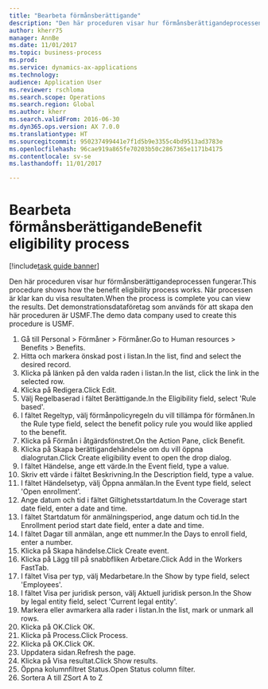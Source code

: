 ```yaml
--- 
title: "Bearbeta förmånsberättigande"
description: "Den här proceduren visar hur förmånsberättigandeprocessen fungerar."
author: kherr75
manager: AnnBe
ms.date: 11/01/2017
ms.topic: business-process
ms.prod: 
ms.service: dynamics-ax-applications
ms.technology: 
audience: Application User
ms.reviewer: rschloma
ms.search.scope: Operations
ms.search.region: Global
ms.author: kherr
ms.search.validFrom: 2016-06-30
ms.dyn365.ops.version: AX 7.0.0
ms.translationtype: HT
ms.sourcegitcommit: 950237499441e7f1d5b9e3355c4bd9513ad3783e
ms.openlocfilehash: 96cae919a865fe70203b50c2867365e1171b4175
ms.contentlocale: sv-se
ms.lasthandoff: 11/01/2017

---
```

# <a name="benefit-eligibility-process"></a><span data-ttu-id="31593-103">Bearbeta förmånsberättigande</span><span class="sxs-lookup"><span data-stu-id="31593-103">Benefit eligibility process</span></span>

[!include[task guide banner](../../includes/task-guide-banner.md)]

<span data-ttu-id="31593-104">Den här proceduren visar hur förmånsberättigandeprocessen fungerar.</span><span class="sxs-lookup"><span data-stu-id="31593-104">This procedure shows how the benefit eligibility process works.</span></span> <span data-ttu-id="31593-105">När processen är klar kan du visa resultaten.</span><span class="sxs-lookup"><span data-stu-id="31593-105">When the process is complete you can view the results.</span></span> <span data-ttu-id="31593-106">Det demonstrationsdataföretag som används för att skapa den här proceduren är USMF.</span><span class="sxs-lookup"><span data-stu-id="31593-106">The demo data company used to create this procedure is USMF.</span></span>

1. <span data-ttu-id="31593-107">Gå till Personal > Förmåner > Förmåner.</span><span class="sxs-lookup"><span data-stu-id="31593-107">Go to Human resources > Benefits > Benefits.</span></span>
2. <span data-ttu-id="31593-108">Hitta och markera önskad post i listan.</span><span class="sxs-lookup"><span data-stu-id="31593-108">In the list, find and select the desired record.</span></span>
3. <span data-ttu-id="31593-109">Klicka på länken på den valda raden i listan.</span><span class="sxs-lookup"><span data-stu-id="31593-109">In the list, click the link in the selected row.</span></span>
4. <span data-ttu-id="31593-110">Klicka på Redigera.</span><span class="sxs-lookup"><span data-stu-id="31593-110">Click Edit.</span></span>
5. <span data-ttu-id="31593-111">Välj Regelbaserad i fältet Berättigande.</span><span class="sxs-lookup"><span data-stu-id="31593-111">In the Eligibility field, select 'Rule based'.</span></span>
6. <span data-ttu-id="31593-112">I fältet Regeltyp, välj förmånpolicyregeln du vill tillämpa för förmånen.</span><span class="sxs-lookup"><span data-stu-id="31593-112">In the Rule type field, select the benefit policy rule you would like applied to the benefit.</span></span>
7. <span data-ttu-id="31593-113">Klicka på Förmån i åtgärdsfönstret.</span><span class="sxs-lookup"><span data-stu-id="31593-113">On the Action Pane, click Benefit.</span></span>
8. <span data-ttu-id="31593-114">Klicka på Skapa berättigandehändelse om du vill öppna dialogrutan.</span><span class="sxs-lookup"><span data-stu-id="31593-114">Click Create eligibility event to open the drop dialog.</span></span>
9. <span data-ttu-id="31593-115">I fältet Händelse, ange ett värde.</span><span class="sxs-lookup"><span data-stu-id="31593-115">In the Event field, type a value.</span></span>
10. <span data-ttu-id="31593-116">Skriv ett värde i fältet Beskrivning.</span><span class="sxs-lookup"><span data-stu-id="31593-116">In the Description field, type a value.</span></span>
11. <span data-ttu-id="31593-117">I fältet Händelsetyp, välj Öppna anmälan.</span><span class="sxs-lookup"><span data-stu-id="31593-117">In the Event type field, select 'Open enrollment'.</span></span>
12. <span data-ttu-id="31593-118">Ange datum och tid i fältet Giltighetsstartdatum.</span><span class="sxs-lookup"><span data-stu-id="31593-118">In the Coverage start date field, enter a date and time.</span></span>
13. <span data-ttu-id="31593-119">I fältet Startdatum för anmälningsperiod, ange datum och tid.</span><span class="sxs-lookup"><span data-stu-id="31593-119">In the Enrollment period start date field, enter a date and time.</span></span>
14. <span data-ttu-id="31593-120">I fältet Dagar till anmälan, ange ett nummer.</span><span class="sxs-lookup"><span data-stu-id="31593-120">In the Days to enroll field, enter a number.</span></span>
15. <span data-ttu-id="31593-121">Klicka på Skapa händelse.</span><span class="sxs-lookup"><span data-stu-id="31593-121">Click Create event.</span></span>
16. <span data-ttu-id="31593-122">Klicka på Lägg till på snabbfliken Arbetare.</span><span class="sxs-lookup"><span data-stu-id="31593-122">Click Add in the Workers FastTab.</span></span>
17. <span data-ttu-id="31593-123">I fältet Visa per typ, välj Medarbetare.</span><span class="sxs-lookup"><span data-stu-id="31593-123">In the Show by type field, select 'Employees'.</span></span>
18. <span data-ttu-id="31593-124">I fältet Visa per juridisk person, välj Aktuell juridisk person.</span><span class="sxs-lookup"><span data-stu-id="31593-124">In the Show by legal entity field, select 'Current legal entity'.</span></span>
19. <span data-ttu-id="31593-125">Markera eller avmarkera alla rader i listan.</span><span class="sxs-lookup"><span data-stu-id="31593-125">In the list, mark or unmark all rows.</span></span>
20. <span data-ttu-id="31593-126">Klicka på OK.</span><span class="sxs-lookup"><span data-stu-id="31593-126">Click OK.</span></span>
21. <span data-ttu-id="31593-127">Klicka på Process.</span><span class="sxs-lookup"><span data-stu-id="31593-127">Click Process.</span></span>
22. <span data-ttu-id="31593-128">Klicka på OK.</span><span class="sxs-lookup"><span data-stu-id="31593-128">Click OK.</span></span>
23. <span data-ttu-id="31593-129">Uppdatera sidan.</span><span class="sxs-lookup"><span data-stu-id="31593-129">Refresh the page.</span></span>
24. <span data-ttu-id="31593-130">Klicka på Visa resultat.</span><span class="sxs-lookup"><span data-stu-id="31593-130">Click Show results.</span></span>
25. <span data-ttu-id="31593-131">Öppna kolumnfiltret Status.</span><span class="sxs-lookup"><span data-stu-id="31593-131">Open Status column filter.</span></span>
26. <span data-ttu-id="31593-132">Sortera A till Z</span><span class="sxs-lookup"><span data-stu-id="31593-132">Sort A to Z</span></span>


